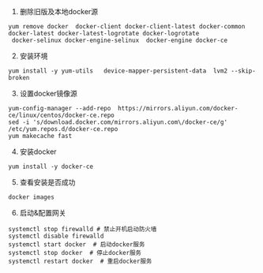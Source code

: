 1. 删除旧版及本地docker源
```
yum remove docker  docker-client docker-client-latest docker-common docker-latest docker-latest-logrotate docker-logrotate       
 docker-selinux docker-engine-selinux  docker-engine docker-ce
```
2. 安装环境
```
yum install -y yum-utils   device-mapper-persistent-data  lvm2 --skip-broken
```
3. 设置docker镜像源
```
yum-config-manager --add-repo  https://mirrors.aliyun.com/docker-ce/linux/centos/docker-ce.repo
sed -i 's/download.docker.com/mirrors.aliyun.com\/docker-ce/g' /etc/yum.repos.d/docker-ce.repo
yum makecache fast
```
4. 安装docker
```
yum install -y docker-ce
```
5. 查看安装是否成功
```
docker images
```
6. 启动&配置网关
```
systemctl stop firewalld # 禁止开机启动防火墙
systemctl disable firewalld
systemctl start docker  # 启动docker服务
systemctl stop docker  # 停止docker服务
systemctl restart docker  # 重启docker服务
```